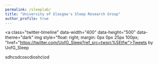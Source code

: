 ```yaml
---
permalink: /sleeplab/
title: "University of Glasgow's Sleep Research Group"
author_profile: true
---
```



<a class="twitter-timeline" data-width="400" data-height="500" data-theme="dark" img style="float: right; margin: 0px 0px 25px 100px; "href="https://twitter.com/UofG_Sleep?ref_src=twsrc%5Etfw">Tweets by UofG_Sleep</a><script async src="https://platform.twitter.com/widgets.js" charset="utf-8"></script>

sdhcsdcoscdioshc\od

